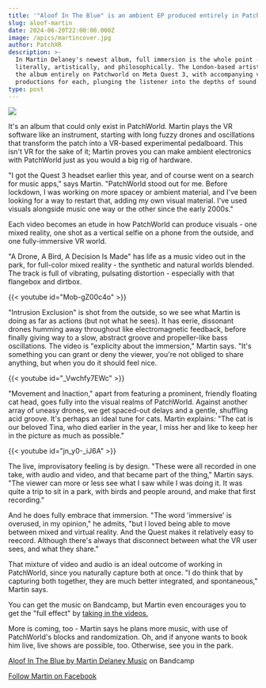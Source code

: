 ```yaml
---
title: '"Aloof In The Blue" is an ambient EP produced entirely in PatchWorld'
slug: aloof-martin
date: 2024-06-20T22:00:00.000Z
image: /apics/martincover.jpg
author: PatchXR
description: >-
  In Martin Delaney's newest album, full immersion is the whole point -
  literally, artistically, and philosophically. The London-based artist produced
  the album entirely on Patchworld on Meta Quest 3, with accompanying video
  productions for each, plunging the listener into the depths of sound.
type: post
---
```


![](/apics/martincover.jpg)

It's an album that could only exist in PatchWorld. Martin plays the VR software like an instrument, starting with long fuzzy drones and oscillations that transform the patch into a VR-based experimental pedalboard. This isn't VR for the sake of it; Martin proves you can make ambient electronics with PatchWorld just as you would a big rig of hardware.

"I got the Quest 3 headset earlier this year, and of course went on a search for music apps," says Martin. "PatchWorld stood out for me. Before lockdown, I was working on more spacey or ambient material, and I've been looking for a way to restart that, adding my own visual material. I've used visuals alongside music one way or the other since the early 2000s."

Each video becomes an etude in how PatchWorld can produce visuals - one mixed reality, one shot as a vertical selfie on a phone from the outside, and one fully-immersive VR world.

"A Drone, A Bird, A Decision Is Made" has life as a music video out in the park, for full-color mixed reality - the synthetic and natural worlds blended. The track is full of vibrating, pulsating distortion - especially with that flangebox and dirtbox.

{{< youtube id="Mob-gZ00c4o" >}}

"Intrusion Exclusion" is shot from the outside, so we see what Martin is doing as far as actions (but not what he sees). It has eerie, dissonant drones humming away throughout like electromagnetic feedback, before finally giving way to a slow, abstract groove and propeller-like bass oscillations. The video is "explicity about the immersion," Martin says. "It's something you can grant or deny the viewer, you're not obliged to share anything, but when you do it should feel nice.

{{< youtube id="_Vwchfy7EWc" >}}

"Movement and Inaction," apart from featuring a prominent, friendly floating cat head, goes fully into the visual realms of PatchWorld. Against another array of uneasy drones, we get spaced-out delays and a gentle, shuffling acid groove. It's perhaps an ideal tune for cats. Martin explains: "The cat is our beloved Tina, who died earlier in the year, I miss her and like to keep her in the picture as much as possible."

{{< youtube id="jn_y0-_iJ6A" >}}

The live, improvisatory feeling is by design. "These were all recorded in one take, with audio and video, and that became part of the thing," Martin says. "The viewer can more or less see what I saw while I was doing it. It was quite a trip to sit in a park, with birds and people around, and make that first recording."

And he does fully embrace that immersion. "The word 'immersive' is overused, in my opinion," he admits, "but I loved being able to move between mixed and virtual reality. And the Quest makes it relatively easy to reecord. Although there's always that disconnect between what the VR user sees, and what they share."

That mixture of video and audio is an ideal outcome of working in PatchWorld, since you naturally capture both at once. "I do think that by capturing both together, they are much better integrated, and spontaneous," Martin says.

You can get the music on Bandcamp, but Martin even encourages you to get the "full effect" by [taking in the videos.](https://www.youtube.com/@VRMusicPlanet)

More is coming, too - Martin says he plans more music, with use of PatchWorld's blocks and randomization. Oh, and if anyone wants to book him live, live shows are possible, too. Otherwise, see you in the park.

[Aloof In The Blue by Martin Delaney Music](https://martindelaneymusic.bandcamp.com/album/aloof-in-the-blue) on Bandcamp

[Follow Martin on Facebook](https://www.facebook.com/martindelaneymusic)
